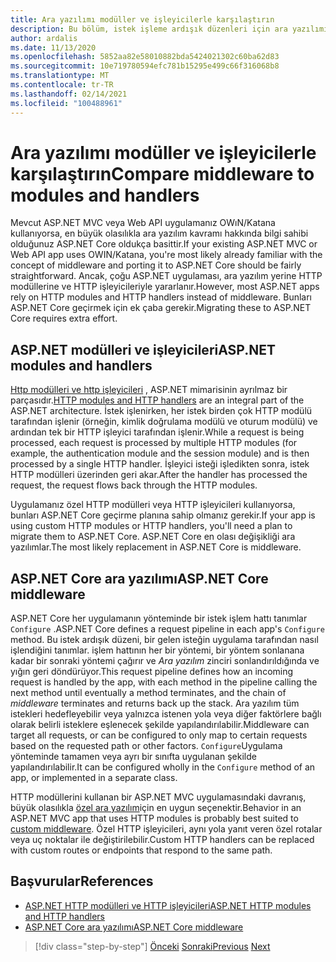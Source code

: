 ```yaml
---
title: Ara yazılımı modüller ve işleyicilerle karşılaştırın
description: Bu bölüm, istek işleme ardışık düzenleri için ara yazılımı tanımlayan ASP.NET Core uygulamalarla işleyicileri ve modülleri kullanan ASP.NET uygulamaları için yapı farklarını ele alırlar.
author: ardalis
ms.date: 11/13/2020
ms.openlocfilehash: 5852aa82e58010882bda5424021302c60ba62d83
ms.sourcegitcommit: 10e719780594efc781b15295e499c66f316068b8
ms.translationtype: MT
ms.contentlocale: tr-TR
ms.lasthandoff: 02/14/2021
ms.locfileid: "100488961"
---
```

# <a name="compare-middleware-to-modules-and-handlers"></a><span data-ttu-id="a3b8a-103">Ara yazılımı modüller ve işleyicilerle karşılaştırın</span><span class="sxs-lookup"><span data-stu-id="a3b8a-103">Compare middleware to modules and handlers</span></span>

<span data-ttu-id="a3b8a-104">Mevcut ASP.NET MVC veya Web API uygulamanız OWıN/Katana kullanıyorsa, en büyük olasılıkla ara yazılım kavramı hakkında bilgi sahibi olduğunuz ASP.NET Core oldukça basittir.</span><span class="sxs-lookup"><span data-stu-id="a3b8a-104">If your existing ASP.NET MVC or Web API app uses OWIN/Katana, you're most likely already familiar with the concept of middleware and porting it to ASP.NET Core should be fairly straightforward.</span></span> <span data-ttu-id="a3b8a-105">Ancak, çoğu ASP.NET uygulaması, ara yazılım yerine HTTP modüllerine ve HTTP işleyicileriyle yararlanır.</span><span class="sxs-lookup"><span data-stu-id="a3b8a-105">However, most ASP.NET apps rely on HTTP modules and HTTP handlers instead of middleware.</span></span> <span data-ttu-id="a3b8a-106">Bunları ASP.NET Core geçirmek için ek çaba gerekir.</span><span class="sxs-lookup"><span data-stu-id="a3b8a-106">Migrating these to ASP.NET Core requires extra effort.</span></span>

## <a name="aspnet-modules-and-handlers"></a><span data-ttu-id="a3b8a-107">ASP.NET modülleri ve işleyicileri</span><span class="sxs-lookup"><span data-stu-id="a3b8a-107">ASP.NET modules and handlers</span></span>

<span data-ttu-id="a3b8a-108">[Http modülleri ve http işleyicileri](https://docs.microsoft.com/troubleshoot/aspnet/http-modules-handlers) , ASP.NET mimarisinin ayrılmaz bir parçasıdır.</span><span class="sxs-lookup"><span data-stu-id="a3b8a-108">[HTTP modules and HTTP handlers](https://docs.microsoft.com/troubleshoot/aspnet/http-modules-handlers) are an integral part of the ASP.NET architecture.</span></span> <span data-ttu-id="a3b8a-109">İstek işlenirken, her istek birden çok HTTP modülü tarafından işlenir (örneğin, kimlik doğrulama modülü ve oturum modülü) ve ardından tek bir HTTP işleyici tarafından işlenir.</span><span class="sxs-lookup"><span data-stu-id="a3b8a-109">While a request is being processed, each request is processed by multiple HTTP modules (for example, the authentication module and the session module) and is then processed by a single HTTP handler.</span></span> <span data-ttu-id="a3b8a-110">İşleyici isteği işledikten sonra, istek HTTP modülleri üzerinden geri akar.</span><span class="sxs-lookup"><span data-stu-id="a3b8a-110">After the handler has processed the request, the request flows back through the HTTP modules.</span></span>

<span data-ttu-id="a3b8a-111">Uygulamanız özel HTTP modülleri veya HTTP işleyicileri kullanıyorsa, bunları ASP.NET Core geçirme planına sahip olmanız gerekir.</span><span class="sxs-lookup"><span data-stu-id="a3b8a-111">If your app is using custom HTTP modules or HTTP handlers, you'll need a plan to migrate them to ASP.NET Core.</span></span> <span data-ttu-id="a3b8a-112">ASP.NET Core en olası değişikliği ara yazılımlar.</span><span class="sxs-lookup"><span data-stu-id="a3b8a-112">The most likely replacement in ASP.NET Core is middleware.</span></span>

## <a name="aspnet-core-middleware"></a><span data-ttu-id="a3b8a-113">ASP.NET Core ara yazılımı</span><span class="sxs-lookup"><span data-stu-id="a3b8a-113">ASP.NET Core middleware</span></span>

<span data-ttu-id="a3b8a-114">ASP.NET Core her uygulamanın yönteminde bir istek işlem hattı tanımlar `Configure` .</span><span class="sxs-lookup"><span data-stu-id="a3b8a-114">ASP.NET Core defines a request pipeline in each app's `Configure` method.</span></span> <span data-ttu-id="a3b8a-115">Bu istek ardışık düzeni, bir gelen isteğin uygulama tarafından nasıl işlendiğini tanımlar. işlem hattının her bir yöntemi, bir yöntem sonlanana kadar bir sonraki yöntemi çağırır ve *Ara yazılım* zinciri sonlandırıldığında ve yığın geri döndürüyor.</span><span class="sxs-lookup"><span data-stu-id="a3b8a-115">This request pipeline defines how an incoming request is handled by the app, with each method in the pipeline calling the next method until eventually a method terminates, and the chain of *middleware* terminates and returns back up the stack.</span></span> <span data-ttu-id="a3b8a-116">Ara yazılım tüm istekleri hedefleyebilir veya yalnızca istenen yola veya diğer faktörlere bağlı olarak belirli isteklere eşlenecek şekilde yapılandırılabilir.</span><span class="sxs-lookup"><span data-stu-id="a3b8a-116">Middleware can target all requests, or can be configured to only map to certain requests based on the requested path or other factors.</span></span> <span data-ttu-id="a3b8a-117">`Configure`Uygulama yönteminde tamamen veya ayrı bir sınıfta uygulanan şekilde yapılandırılabilir.</span><span class="sxs-lookup"><span data-stu-id="a3b8a-117">It can be configured wholly in the `Configure` method of an app, or implemented in a separate class.</span></span>

<span data-ttu-id="a3b8a-118">HTTP modüllerini kullanan bir ASP.NET MVC uygulamasındaki davranış, büyük olasılıkla [özel ara yazılım](https://docs.microsoft.com/aspnet/core/fundamentals/middleware/?view=aspnetcore-3.1&preserve-view=true)için en uygun seçenektir.</span><span class="sxs-lookup"><span data-stu-id="a3b8a-118">Behavior in an ASP.NET MVC app that uses HTTP modules is probably best suited to [custom middleware](https://docs.microsoft.com/aspnet/core/fundamentals/middleware/?view=aspnetcore-3.1&preserve-view=true).</span></span> <span data-ttu-id="a3b8a-119">Özel HTTP işleyicileri, aynı yola yanıt veren özel rotalar veya uç noktalar ile değiştirilebilir.</span><span class="sxs-lookup"><span data-stu-id="a3b8a-119">Custom HTTP handlers can be replaced with custom routes or endpoints that respond to the same path.</span></span>

## <a name="references"></a><span data-ttu-id="a3b8a-120">Başvurular</span><span class="sxs-lookup"><span data-stu-id="a3b8a-120">References</span></span>

- [<span data-ttu-id="a3b8a-121">ASP.NET HTTP modülleri ve HTTP işleyicileri</span><span class="sxs-lookup"><span data-stu-id="a3b8a-121">ASP.NET HTTP modules and HTTP handlers</span></span>](https://docs.microsoft.com/troubleshoot/aspnet/http-modules-handlers)
- [<span data-ttu-id="a3b8a-122">ASP.NET Core ara yazılımı</span><span class="sxs-lookup"><span data-stu-id="a3b8a-122">ASP.NET Core middleware</span></span>](https://docs.microsoft.com/aspnet/core/fundamentals/middleware/?view=aspnetcore-3.1&preserve-view=true)

>[!div class="step-by-step"]
><span data-ttu-id="a3b8a-123">[Önceki](dependency-injection-differences.md) 
> [Sonraki](configuration-differences.md)</span><span class="sxs-lookup"><span data-stu-id="a3b8a-123">[Previous](dependency-injection-differences.md)
[Next](configuration-differences.md)</span></span>
